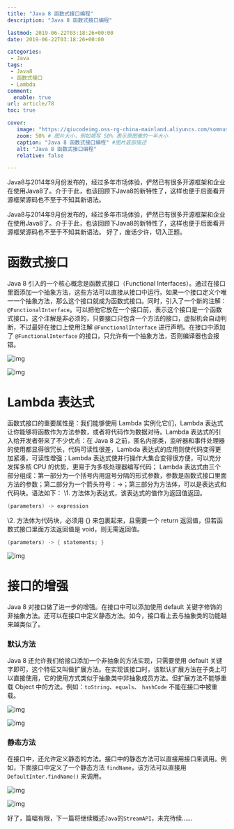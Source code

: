 ```yaml
---
title: "Java 8 函数式接口编程"
description: "Java 8 函数式接口编程"

lastmod: 2019-06-22T03:18:26+00:00
date: 2019-06-22T03:18:26+00:00

categories:
 - Java
tags:
 - Java8
 - 函数式接口
 - Lambda
comment:
  enable: true
url: article/78
toc: true

cover:
   image: "https://qiucodeimg.oss-rg-china-mainland.aliyuncs.com/somnus/1561169469138.png" #图片路径例如：posts/tech/123/123.png
   zoom: 50% # 图片大小，例如填写 50% 表示原图像的一半大小
   caption: "Java 8 函数式接口编程" #图片底部描述
   alt: "Java 8 函数式接口编程"
   relative: false

---
```


Java8与2014年9月份发布的，经过多年市场体验，俨然已有很多开源框架和企业在使用Java8了。介于于此，也该回顾下Java8的新特性了，这样也便于后面看开源框架源码也不至于不知其新语法。

<!--more-->

 Java8与2014年9月份发布的，经过多年市场体验，俨然已有很多开源框架和企业在使用Java8了。介于于此，也该回顾下Java8的新特性了，这样也便于后面看开源框架源码也不至于不知其新语法。
   好了，废话少许，切入正题。

# 函数式接口

   Java 8 引入的一个核心概念是函数式接口（Functional Interfaces）。通过在接口里面添加一个抽象方法，这些方法可以直接从接口中运行。如果一个接口定义个唯一一个抽象方法，那么这个接口就成为函数式接口。同时，引入了一个新的注解：`@FunctionalInterface`。可以把他它放在一个接口前，表示这个接口是一个函数式接口。这个注解是非必须的，只要接口只包含一个方法的接口，虚拟机会自动判断，不过最好在接口上使用注解 `@FunctionalInterface` 进行声明。在接口中添加了 `@FunctionalInterface` 的接口，只允许有一个抽象方法，否则编译器也会报错。

![img](https://qiucodeimg.oss-rg-china-mainland.aliyuncs.com/somnus/1561169469138.png)

![img](https://qiucodeimg.oss-rg-china-mainland.aliyuncs.com/somnus/1561169676093.png)

# Lambda 表达式

   函数式接口的重要属性是：我们能够使用 Lambda 实例化它们，Lambda 表达式让你能够将函数作为方法参数，或者将代码作为数据对待。Lambda 表达式的引入给开发者带来了不少优点：在 Java 8 之前，匿名内部类，监听器和事件处理器的使用都显得很冗长，代码可读性很差，Lambda 表达式的应用则使代码变得更加紧凑，可读性增强；Lambda 表达式使并行操作大集合变得很方便，可以充分发挥多核 CPU 的优势，更易于为多核处理器编写代码；
   Lambda 表达式由三个部分组成：第一部分为一个括号内用逗号分隔的形式参数，参数是函数式接口里面方法的参数；第二部分为一个箭头符号：->；第三部分为方法体，可以是表达式和代码块。语法如下：
   \1. 方法体为表达式，该表达式的值作为返回值返回。

```java
(parameters) -> expression
```



   \2. 方法体为代码块，必须用 {} 来包裹起来，且需要一个 return 返回值，但若函数式接口里面方法返回值是 void，则无需返回值。

```java
(parameters) -> { statements; }
```



![img](https://qiucodeimg.oss-rg-china-mainland.aliyuncs.com/somnus/1561170424319.png)

# 接口的增强

   Java 8 对接口做了进一步的增强。在接口中可以添加使用 default 关键字修饰的非抽象方法。还可以在接口中定义静态方法。如今，接口看上去与抽象类的功能越来越类似了。

### 默认方法

   Java 8 还允许我们给接口添加一个非抽象的方法实现，只需要使用 default 关键字即可，这个特征又叫做扩展方法。在实现该接口时，该默认扩展方法在子类上可以直接使用，它的使用方式类似于抽象类中非抽象成员方法。但扩展方法不能够重载 Object 中的方法。例如：`toString`、`equals`、 `hashCode` 不能在接口中被重载。

![img](https://qiucodeimg.oss-rg-china-mainland.aliyuncs.com/somnus/1561171865912.png)

![img](https://qiucodeimg.oss-rg-china-mainland.aliyuncs.com/somnus/1561172596050.png)

### 静态方法

   在接口中，还允许定义静态的方法。接口中的静态方法可以直接用接口来调用。例如，下面接口中定义了一个静态方法 `findName`，该方法可以直接用 `DefaultInter.findName()` 来调用。

![img](https://qiucodeimg.oss-rg-china-mainland.aliyuncs.com/somnus/1561172947382.png)

![img](https://qiucodeimg.oss-rg-china-mainland.aliyuncs.com/somnus/1561173175879.png)

好了，篇幅有限，下一篇将继续概述`Java`的`StreamAPI`，未完待续……